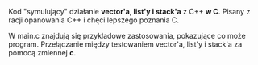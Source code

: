Kod "symulujący" działanie **vector'a, list'y i stack'a** z C++ **w C**.
Pisany z racji opanowania C++ i chęci lepszego poznania C.

W main.c znajdują się przykładowe zastosowania, pokazujące co może program. Przełączanie między testowaniem vector'a, list'y i stack'a za pomocą zmiennej **c**.
